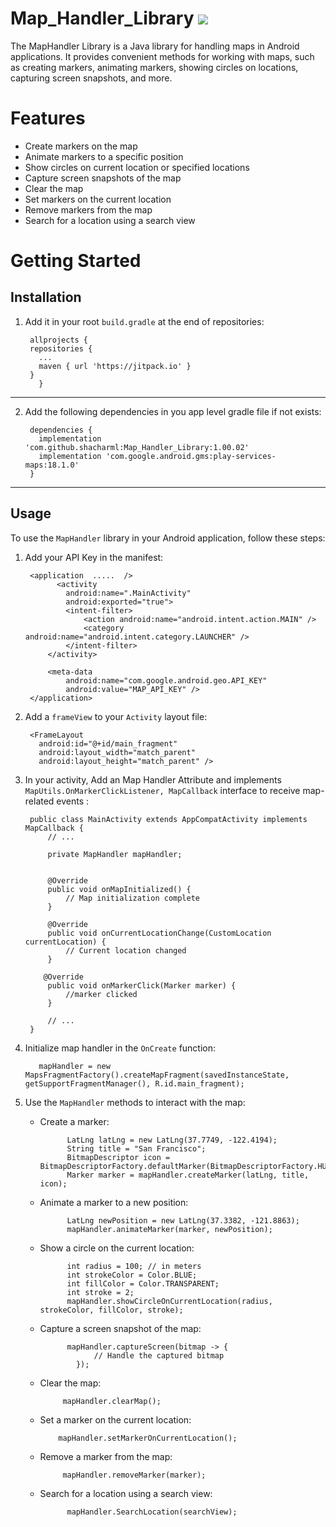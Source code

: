 # Map_Handler_Library [![](https://jitpack.io/v/shacharml/Map_Handler_Library.svg)](https://jitpack.io/#shacharml/Map_Handler_Library)

The MapHandler Library is a Java library for handling maps in Android applications.
It provides convenient methods for working with maps, such as creating markers, animating markers, showing circles on locations, capturing screen snapshots, and more.

# Features
   * Create markers on the map
   * Animate markers to a specific position
   * Show circles on current location or specified locations
   * Capture screen snapshots of the map
   * Clear the map
   * Set markers on the current location
   * Remove markers from the map
   * Search for a location using a search view

# Getting Started

## Installation

1) Add it in your root `build.gradle` at the end of repositories:

	    allprojects {
		repositories {
		  ...
		  maven { url 'https://jitpack.io' }
		}
	      }
      
------------------------------------------------------------------------------------------------------------

2) Add the following dependencies in you app level gradle file if not exists:

	    dependencies {
		  implementation 'com.github.shacharml:Map_Handler_Library:1.00.02'
		  implementation 'com.google.android.gms:play-services-maps:18.1.0'
		}

------------------------------------------------------------------------------------------------------------


## Usage

To use the `MapHandler` library in your Android application, follow these steps:

1) Add your API Key in the manifest:

        <application  .....  />
              <activity
                android:name=".MainActivity"
                android:exported="true">
                <intent-filter>
                    <action android:name="android.intent.action.MAIN" />
                    <category android:name="android.intent.category.LAUNCHER" />
                </intent-filter>
            </activity>

            <meta-data
                android:name="com.google.android.geo.API_KEY"
                android:value="MAP_API_KEY" />
        </application>


2) Add a `frameView` to your `Activity` layout file:

        <FrameLayout
          android:id="@+id/main_fragment"
          android:layout_width="match_parent"
          android:layout_height="match_parent" />
        
        
3) In your activity, Add an Map Handler Attribute and implements  `MapUtils.OnMarkerClickListener, MapCallback` interface to receive map-related events :

        public class MainActivity extends AppCompatActivity implements MapCallback {
            // ...

            private MapHandler mapHandler;


            @Override
            public void onMapInitialized() {
                // Map initialization complete
            }

            @Override
            public void onCurrentLocationChange(CustomLocation currentLocation) {
                // Current location changed
            }

           @Override
            public void onMarkerClick(Marker marker) {
                //marker clicked
            }

            // ...
        }
      
     
 4) Initialize map handler in the `OnCreate` function:
          
           mapHandler = new MapsFragmentFactory().createMapFragment(savedInstanceState, getSupportFragmentManager(), R.id.main_fragment);


 5) Use the `MapHandler` methods to interact with the map:

      * Create a marker:
                
                  LatLng latLng = new LatLng(37.7749, -122.4194);
                  String title = "San Francisco";
                  BitmapDescriptor icon = BitmapDescriptorFactory.defaultMarker(BitmapDescriptorFactory.HUE_RED);
                  Marker marker = mapHandler.createMarker(latLng, title, icon);

      * Animate a marker to a new position:
               
                  LatLng newPosition = new LatLng(37.3382, -121.8863);
                  mapHandler.animateMarker(marker, newPosition);  
          
      * Show a circle on the current location:
               
                  int radius = 100; // in meters
                  int strokeColor = Color.BLUE;
                  int fillColor = Color.TRANSPARENT;
                  int stroke = 2;
                  mapHandler.showCircleOnCurrentLocation(radius, strokeColor, fillColor, stroke);
      
      * Capture a screen snapshot of the map:
      
                  mapHandler.captureScreen(bitmap -> {
                        // Handle the captured bitmap
                    });

      * Clear the map:
                
                 mapHandler.clearMap();

      * Set a marker on the current location:
              
                mapHandler.setMarkerOnCurrentLocation();

      * Remove a marker from the map:
      
                 mapHandler.removeMarker(marker); 

      * Search for a location using a search view:
      
                  mapHandler.SearchLocation(searchView);




